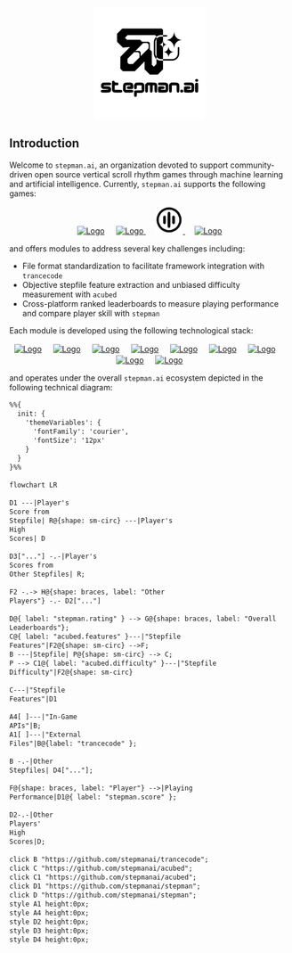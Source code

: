 
<!-- PROJECT LOGO -->
<!-- 
![Stepman.AI-Logo-Dark-Mode](assets/logo/stepman.ai/dark-mode/stepmanai.png#gh-dark-mode-only)![Stepman.AI-Logo-Light-Mode](assets/logo/stepman.ai/no-dark-mode/stepmanai.png#gh-light-mode-only)
-->
<br />
<div align="center">
    <picture>
        <source srcset="assets/logo/stepman.ai/dark-mode/stepmanai.png"  media="(prefers-color-scheme: dark)">
        <img src="assets/logo/stepman.ai/no-dark-mode/stepmanai.png" alt="Logo" width="200px" height=auto>
    </picture>
</div>

## Introduction
Welcome to `stepman.ai`, an organization devoted to support community-driven open source vertical scroll rhythm games through machine learning and artificial intelligence. Currently, `stepman.ai` supports the following games:
  <p align="center">
    <a href="https://etternaonline.com/"><picture>
        <source srcset="assets/logo/etterna/dark-mode.svg"  media="(prefers-color-scheme: dark)">
        <img src="assets/logo/etterna/no-dark-mode.svg" alt="Logo" width="50px" height=auto></a>
    </picture></a>ㅤ
    <a href="https://www.flashflashrevolution.com/"><picture>
        <source srcset="assets/logo/ffr/dark-mode.svg" media="(prefers-color-scheme: dark)">
        <img src="assets/logo/ffr/no-dark-mode.svg" alt="Logo" width="50px" height=auto>
    </picture></a>ㅤ
    <a href="https://osu.ppy.sh/"><picture>
        <source srcset="assets/logo/osumania/dark-mode.svg" media="(prefers-color-scheme: dark)">
        <img src="assets/logo/osumania/no-dark-mode.svg" alt="Logo" width="50px" height=auto opacity=0.3>
    </picture></a>ㅤ
    <a href="https://quavergame.com/"><picture>
        <source srcset="assets/logo/quaver/dark-mode.svg" media="(prefers-color-scheme: dark)">
        <img src="assets/logo/quaver/no-dark-mode.svg" alt="Logo" width="50px" height=auto opacity=0.3>
    </picture></a>
  </p>

and offers modules to address several key challenges including:
- File format standardization to facilitate framework integration with `trancecode`
- Objective stepfile feature extraction and unbiased difficulty measurement with `acubed`
- Cross-platform ranked leaderboards to measure playing performance and compare player skill with `stepman`

Each module is developed using the following technological stack:
<p align="center">
    <a href="https://www.python.org/"><picture>
        <source srcset="https://cdn.simpleicons.org/python/000/fff"  media="(prefers-color-scheme: dark)">
        <img src="https://cdn.simpleicons.org/python/000/000" alt="Logo" width="50px" height=auto></a>
    </picture></a>ㅤ
    <a href="https://github.com/features/actions"><picture>
        <source srcset="https://cdn.simpleicons.org/githubactions/000/fff"  media="(prefers-color-scheme: dark)">
        <img src="https://cdn.simpleicons.org/githubactions/000/000" alt="Logo" width="50px" height=auto></a>
    </picture></a>ㅤ
    <a href="https://ubuntu.com/"><picture>
        <source srcset="https://cdn.simpleicons.org/ubuntu/000/fff"  media="(prefers-color-scheme: dark)">
        <img src="https://cdn.simpleicons.org/ubuntu/000/000" alt="Logo" width="50px" height=auto></a>
    </picture></a>ㅤ
    <a href="https://pypi.org/"><picture>
        <source srcset="https://cdn.simpleicons.org/pypi/000/fff"  media="(prefers-color-scheme: dark)">
        <img src="https://cdn.simpleicons.org/pypi/000/000" alt="Logo" width="50px" height=auto></a>
    </picture></a>ㅤ
    <a href="https://www.docker.com/"><picture>
        <source srcset="https://cdn.simpleicons.org/docker/000/fff"  media="(prefers-color-scheme: dark)">
        <img src="https://cdn.simpleicons.org/docker/000/000" alt="Logo" width="50px" height=auto></a>
    </picture></a>ㅤ
    <a href="https://supabase.com/"><picture>
        <source srcset="https://cdn.simpleicons.org/supabase/000/fff"  media="(prefers-color-scheme: dark)">
        <img src="https://cdn.simpleicons.org/supabase/000/000" alt="Logo" width="50px" height=auto></a>
    </picture></a>ㅤ
    <a href="https://duckdb.org/"><picture>
        <source srcset="https://cdn.simpleicons.org/duckdb/000/fff"  media="(prefers-color-scheme: dark)">
        <img src="https://cdn.simpleicons.org/duckdb/000/000" alt="Logo" width="50px" height=auto></a>
    </picture></a>ㅤ
    <a href="https://www.dotenv.org/"><picture>
        <source srcset="https://cdn.simpleicons.org/dotenv/000/fff"  media="(prefers-color-scheme: dark)">
        <img src="https://cdn.simpleicons.org/dotenv/000/000" alt="Logo" width="50px" height=auto></a>
    </picture></a>ㅤ
    <a href="https://www.getdbt.com/"><picture>
        <source srcset="https://cdn.simpleicons.org/dbt/000/fff"  media="(prefers-color-scheme: dark)">
        <img src="https://cdn.simpleicons.org/dbt/000/000" alt="Logo" width="50px" height=auto></a>
    </picture></a>
</p>

and operates under the overall `stepman.ai` ecosystem depicted in the following technical diagram:

```mermaid
%%{
  init: {
    'themeVariables': {
      'fontFamily': 'courier',
      'fontSize': '12px'
    }
  }
}%%

flowchart LR

D1 ---|Player's
Score from
Stepfile| R@{shape: sm-circ} ---|Player's
High
Scores| D

D3["..."] -.-|Player's
Scores from
Other Stepfiles| R;

F2 -.-> H@{shape: braces, label: "Other
Players"} -.- D2["..."]

D@{ label: "stepman.rating" } --> G@{shape: braces, label: "Overall
Leaderboards"};
C@{ label: "acubed.features" }---|"Stepfile
Features"|F2@{shape: sm-circ} -->F;
B ---|Stepfile| P@{shape: sm-circ} --> C;
P --> C1@{ label: "acubed.difficulty" }---|"Stepfile
Difficulty"|F2@{shape: sm-circ}

C---|"Stepfile
Features"|D1

A4[ ]---|"In-Game
APIs"|B;
A1[ ]---|"External
Files"|B@{label: "trancecode" };

B -.-|Other
Stepfiles| D4["..."];

F@{shape: braces, label: "Player"} -->|Playing
Performance|D1@{ label: "stepman.score" };

D2-.-|Other 
Players'
High
Scores|D;

click B "https://github.com/stepmanai/trancecode";
click C "https://github.com/stepmanai/acubed";
click C1 "https://github.com/stepmanai/acubed";
click D1 "https://github.com/stepmanai/stepman";
click D "https://github.com/stepmanai/stepman";
style A1 height:0px;
style A4 height:0px;
style D2 height:0px;
style D3 height:0px;
style D4 height:0px;

``` 
